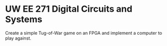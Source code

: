 # UW EE 271 Digital Circuits and Systems
Create a simple Tug-of-War game on an FPGA and implement a computer to play against.
